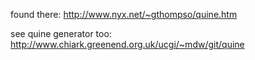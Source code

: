 found there:
http://www.nyx.net/~gthompso/quine.htm

see quine generator too:
http://www.chiark.greenend.org.uk/ucgi/~mdw/git/quine

